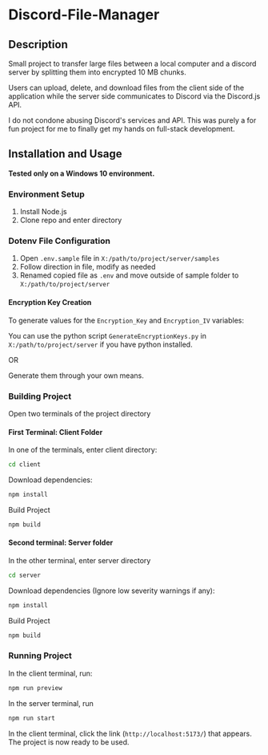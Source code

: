 # Discord-File-Manager

## Description

Small project to transfer large files between a local computer and a discord server by splitting them into encrypted 10 MB chunks.

Users can upload, delete, and download files from the client side of the application while the server side communicates to Discord via the Discord.js API.

I do not condone abusing Discord's services and API. This was purely a for fun project for me to finally get my hands on full-stack development.

## Installation and Usage

**Tested only on a Windows 10 environment.**

### Environment Setup

1. Install Node.js
2. Clone repo and enter directory

### Dotenv File Configuration

1. Open `.env.sample` file in `X:/path/to/project/server/samples`
2. Follow direction in file, modify as needed
3. Renamed copied file as `.env` and move outside of sample folder to `X:/path/to/project/server`

#### Encryption Key Creation

To generate values for the `Encryption_Key` and `Encryption_IV` variables:

You can use the python script `GenerateEncryptionKeys.py` in `X:/path/to/project/server` if you have python installed.

OR

Generate them through your own means.

### Building Project

Open two terminals of the project directory

#### First Terminal: Client Folder

In one of the terminals, enter client directory:

```bash
cd client
```

Download dependencies:

```bash
npm install
```

Build Project

```bash
npm build
```

#### Second terminal: Server folder

In the other terminal, enter server directory

```bash
cd server
```

Download dependencies (Ignore low severity warnings if any):

```bash
npm install
```

Build Project

```bash
npm build
```

### Running Project

In the client terminal, run:

```bash
npm run preview
```

In the server terminal, run

```bash
npm run start
```

In the client terminal, click the link (`http://localhost:5173/`) that appears. The project is now ready to be used.
